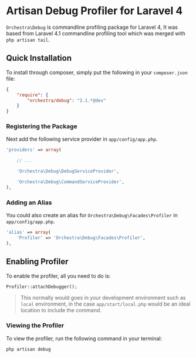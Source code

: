Artisan Debug Profiler for Laravel 4
==============

`Orchestra\Debug` is commandline profiling package for Laravel 4, It was based from Laravel 4.1 commandline profiling tool which was merged with `php artisan tail`.

## Quick Installation

To install through composer, simply put the following in your `composer.json` file:

```json
{
	"require": {
		"orchestra/debug": "2.1.*@dev"
	}
}
```

### Registering the Package

Next add the following service provider in `app/config/app.php`.

```php
'providers' => array(

	// ...

	'Orchestra\Debug\DebugServiceProvider',

	'Orchestra\Debug\CommandServiceProvider',
),
```

### Adding an Alias

You could also create an alias for `Orchestra\Debug\Facades\Profiler` in `app/config/app.php`.

```php
'alias' => array(
	'Profiler' => 'Orchestra\Debug\Facades\Profiler',
),
```

## Enabling Profiler

To enable the profiler, all you need to do is:

```php
Profiler::attachDebugger();
```

> This normally would goes in your development environment such as `local` environment, in the case `app/start/local.php` would be an ideal location to include the command.

### Viewing the Profiler

To view the profiler, run the following command in your terminal:

```bash
php artisan debug
```
